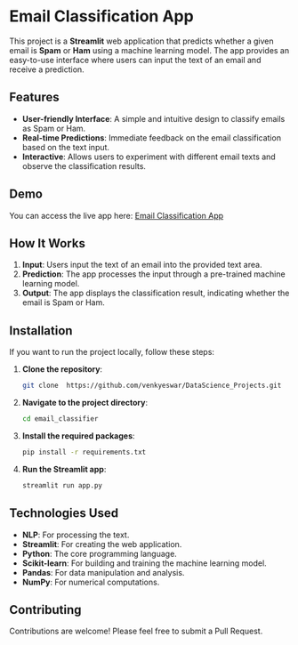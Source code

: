 # Email Classification App

This project is a **Streamlit** web application that predicts whether a given email is **Spam** or **Ham** using a machine learning model. The app provides an easy-to-use interface where users can input the text of an email and receive a prediction.

## Features

- **User-friendly Interface**: A simple and intuitive design to classify emails as Spam or Ham.
- **Real-time Predictions**: Immediate feedback on the email classification based on the text input.
- **Interactive**: Allows users to experiment with different email texts and observe the classification results.

## Demo

You can access the live app here: [Email Classification App](https://email-classifier-model.onrender.com/)

## How It Works

1. **Input**: Users input the text of an email into the provided text area.
2. **Prediction**: The app processes the input through a pre-trained machine learning model.
3. **Output**: The app displays the classification result, indicating whether the email is Spam or Ham.

## Installation

If you want to run the project locally, follow these steps:

1. **Clone the repository**:

   ```bash
   git clone  https://github.com/venkyeswar/DataScience_Projects.git
   ```

2. **Navigate to the project directory**:

   ```bash
   cd email_classifier
   ```

3. **Install the required packages**:

   ```bash
   pip install -r requirements.txt
   ```

4. **Run the Streamlit app**:

   ```bash
   streamlit run app.py
   ```

## Technologies Used

- **NLP**: For processing the text.
- **Streamlit**: For creating the web application.
- **Python**: The core programming language.
- **Scikit-learn**: For building and training the machine learning model.
- **Pandas**: For data manipulation and analysis.
- **NumPy**: For numerical computations.

## Contributing

Contributions are welcome! Please feel free to submit a Pull Request.
